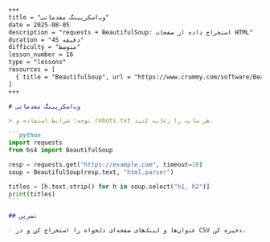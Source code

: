 ````markdown
+++
title = "وب‌اسکرپینگ مقدماتی"
date = 2025-08-05
description = "requests + BeautifulSoup: استخراج داده از صفحات HTML"
duration = "45 دقیقه"
difficulty = "متوسط"
lesson_number = 16
type = "lessons"
resources = [
  { title = "BeautifulSoup", url = "https://www.crummy.com/software/BeautifulSoup/bs4/doc/" }
]
+++

# وب‌اسکرپینگ مقدماتی

> توجه: شرایط استفاده و robots.txt هر سایت را رعایت کنید.

```python
import requests
from bs4 import BeautifulSoup

resp = requests.get("https://example.com", timeout=10)
soup = BeautifulSoup(resp.text, "html.parser")

titles = [h.text.strip() for h in soup.select("h1, h2")]
print(titles)
```

## تمرین

- عنوان‌ها و لینک‌های صفحه‌ای دلخواه را استخراج کن و در CSV ذخیره کن.

````
